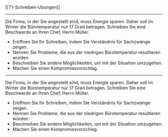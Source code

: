 [[T1-Schreiben-Ubungen]]

---

Die Firma, in der Sie angestellt sind, muss Energie sparen. Daher soll im Winter die Bürot­emperatur nur 17 Grad betragen. Schreiben Sie eine Beschwerde an Ihren Chef, Herrn Müller.
- Eröffnen Sie Ihr Schreiben, indem Sie Verständnis für Sachzwänge zeigen.
- Nennen Sie Probleme, die aus der niedrigen Bü­rotemperatur resultieren würden.
- Beschreiben Sie andere Möglichkeiten, um mit der Situation umzugehen.
- Machen Sie einen Kompromissvorschlag.

---

Die Firma, in der Sie angestellt sind, muss Energie sparen. Daher soll im Winter die Bürot­emperatur nur 17 Grad betragen. Schreiben Sie eine Beschwerde an Ihren Chef, Herrn Müller.
- Eröffnen Sie Ihr Schreiben, indem Sie Verständnis für Sachzwänge zeigen.
- Nennen Sie Probleme, die aus der niedrigen Bü­rotemperatur resultieren würden.
- Beschreiben Sie andere Möglichkeiten, um mit der Situation umzugehen.
- Machen Sie einen Kompromissvorschlag.